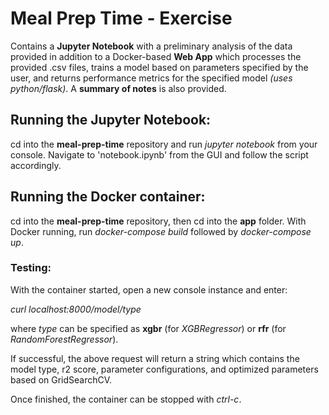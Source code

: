 # Meal Prep Time - Exercise
Contains a **Jupyter Notebook** with a preliminary analysis of the data provided in addition to a Docker-based **Web App** which
processes the provided .csv files, trains a model based on parameters specified by the user, and returns performance metrics for
the specified model *(uses python/flask)*. A **summary of notes** is also provided.

## Running the Jupyter Notebook:
cd into the **meal-prep-time** repository and run *jupyter notebook* from your console.
Navigate to 'notebook.ipynb' from the GUI and follow the script accordingly.

## Running the Docker container:
cd into the **meal-prep-time** repository, then cd into the **app** folder.
With Docker running, run *docker-compose build* followed by *docker-compose up*.

### Testing:
With the container started, open a new console instance and enter:

*curl localhost:8000/model/type*

where *type* can be specified as **xgbr** (for *XGBRegressor*) or **rfr** (for *RandomForestRegressor*).

If successful, the above request will return a string which contains the model type, r2 score,
parameter configurations, and optimized parameters based on GridSearchCV.

Once finished, the container can be stopped with *ctrl-c*.
